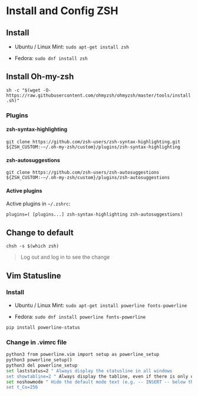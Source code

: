 # Install and Config ZSH

## Install

* Ubuntu / Linux Mint: `sudo apt-get install zsh`

* Fedora: `sudo dnf install zsh`


## Install Oh-my-zsh

`sh -c "$(wget -O- https://raw.githubusercontent.com/ohmyzsh/ohmyzsh/master/tools/install.sh)"`

### Plugins

#### zsh-syntax-highlighting

`git clone https://github.com/zsh-users/zsh-syntax-highlighting.git ${ZSH_CUSTOM:-~/.oh-my-zsh/custom}/plugins/zsh-syntax-highlighting`

#### zsh-autosuggestions

`git clone https://github.com/zsh-users/zsh-autosuggestions ${ZSH_CUSTOM:-~/.oh-my-zsh/custom}/plugins/zsh-autosuggestions`

#### Active plugins

Active plugins in `~/.zshrc`:

`plugins=( [plugins...] zsh-syntax-highlighting zsh-autosuggestions)`

## Change to default

`chsh -s $(which zsh)`

> Log out and log in to see the change


## Vim Statusline

### Install

* Ubuntu / Linux Mint: `sudo apt-get install powerline fonts-powerline`

* Fedora: `sudo dnf install powerline fonts-powerline`

`pip install powerline-status`

### Change in .vimrc file

```bash
python3 from powerline.vim import setup as powerline_setup
python3 powerline_setup()
python3 del powerline_setup
set laststatus=2 " Always display the statusline in all windows
set showtabline=2 " Always display the tabline, even if there is only one tab
set noshowmode " Hide the default mode text (e.g. -- INSERT -- below the statusline)
set t_Co=256
```

